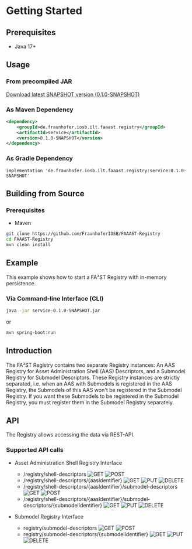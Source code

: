 # Getting Started

## Prerequisites

-   Java 17+

## Usage

### From precompiled JAR

<!--start:download-snapshot-->
[Download latest SNAPSHOT version (0.1.0-SNAPSHOT)](https://oss.sonatype.org/service/local/artifact/maven/redirect?r=snapshots&g=de.fraunhofer.iosb.ilt.faaast.registry&a=service&v=0.1.0-SNAPSHOT)<!--end:download-snapshot-->

### As Maven Dependency

```xml
<dependency>
	<groupId>de.fraunhofer.iosb.ilt.faaast.registry</groupId>
	<artifactId>service</artifactId>
	<version>0.1.0-SNAPSHOT</version>
</dependency>
```

### As Gradle Dependency

```text
implementation 'de.fraunhofer.iosb.ilt.faaast.registry:service:0.1.0-SNAPSHOT'
```

## Building from Source

### Prerequisites

-   Maven

```sh
git clone https://github.com/FraunhoferIOSB/FAAAST-Registry
cd FAAAST-Registry
mvn clean install
```

## Example

This example shows how to start a FA³ST Registry with in-memory persistence.

### Via Command-line Interface (CLI)

```sh
java -jar service-0.1.0-SNAPSHOT.jar
```

or

```sh
mvn spring-boot:run
```

## Introduction

The FA³ST Registry contains two separate Registry instances: An AAS Registry for Asset Administration Shell (AAS) Descriptors, and a Submodel Registry for Submodel Descriptors. These Registry instances are strictly separated, i.e. when an AAS with Submodels is registered in the AAS Registry, the Submodels of this AAS won't be registered in the Submodel Registry. If you want these Submodels to be registered in the Submodel Registry, you must register them in the Submodel Registry separately.

## API

The Registry allows accessing the data via REST-API.

### Supported API calls

-   Asset Administration Shell Registry Interface
    -   /registry/shell-descriptors ![GET](https://img.shields.io/badge/GET-blue) ![POST](https://img.shields.io/badge/POST-brightgreen)
    -   /registry/shell-descriptors/{aasIdentifier} ![GET](https://img.shields.io/badge/GET-blue) ![PUT](https://img.shields.io/badge/PUT-orange) ![DELETE](https://img.shields.io/badge/DELETE-red)
    -   /registry/shell-descriptors/{aasIdentifier}/submodel-descriptors ![GET](https://img.shields.io/badge/GET-blue) ![POST](https://img.shields.io/badge/POST-brightgreen)
    -   /registry/shell-descriptors/{aasIdentifier}/submodel-descriptors/{submodelIdentifier} ![GET](https://img.shields.io/badge/GET-blue) ![PUT](https://img.shields.io/badge/PUT-orange) ![DELETE](https://img.shields.io/badge/DELETE-red)

-   Submodel Registry Interface
    -   registry/submodel-descriptors ![GET](https://img.shields.io/badge/GET-blue) ![POST](https://img.shields.io/badge/POST-brightgreen)
    -   registry/submodel-descriptors/{submodelIdentifier} ![GET](https://img.shields.io/badge/GET-blue) ![PUT](https://img.shields.io/badge/PUT-orange) ![DELETE](https://img.shields.io/badge/DELETE-red)

